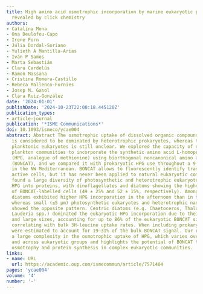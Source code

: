 ```yaml
---
title: High amino acid osmotrophic incorporation by marine eukaryotic phytoplankton
  revealed by click chemistry
authors:
- Catalina Mena
- Ona Deulofeu-Capo
- Irene Forn
- Júlia Dordal-Soriano
- Yulieth A Mantilla-Arias
- Iván P Samos
- Marta Sebastián
- Clara Cardelús
- Ramon Massana
- Cristina Romera-Castillo
- Rebeca Mallenco-Fornies
- Josep M. Gasol
- Clara Ruiz-González
date: '2024-01-01'
publishDate: '2024-10-23T22:08:18.445120Z'
publication_types:
- article-journal
publication: '*ISME Communications*'
doi: 10.1093/ismeco/ycae004
abstract: Abstract The osmotrophic uptake of dissolved organic compounds in the ocean
  is considered to be dominated by heterotrophic prokaryotes, whereas the role of
  planktonic eukaryotes is still unclear. We explored the capacity of natural eukaryotic
  plankton communities to incorporate the synthetic amino acid L-homopropargylglycine
  (HPG, analogue of methionine) using biorthogonal noncanonical amino acid tagging
  (BONCAT), and we compared it with prokaryotic HPG use throughout a 9-day survey
  in the NW Mediterranean. BONCAT allows to fluorescently identify translationally
  active cells, but it has never been applied to natural eukaryotic communities. We
  found a large diversity of photosynthetic and heterotrophic eukaryotes incorporating
  HPG into proteins, with dinoflagellates and diatoms showing the highest percentages
  of BONCAT-labelled cells (49 ± 25% and 52 ± 15%, respectively). Among them, pennate
  diatoms exhibited higher HPG incorporation in the afternoon than in the morning,
  whereas small (≤5 μm) photosynthetic eukaryotes and heterotrophic nanoeukaryotes
  showed the opposite pattern. Centric diatoms (e.g. Chaetoceros, Thalassiosira, and
  Lauderia spp.) dominated the eukaryotic HPG incorporation due to their high abundances
  and large sizes, accounting for up to 86% of the eukaryotic BONCAT signal and strongly
  correlating with bulk 3H-leucine uptake rates. When including prokaryotes, eukaryotes
  were estimated to account for 19–31% of the bulk BONCAT signal. Our results evidence
  a large complexity in the osmotrophic uptake of HPG, which varies over time within
  and across eukaryotic groups and highlights the potential of BONCAT to quantify
  osmotrophy and protein synthesis in complex eukaryotic communities.
links:
- name: URL
  url: https://academic.oup.com/ismecommun/article/7571404
pages: 'ycae004'
volume: '4'
number: '-'
---
```

